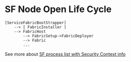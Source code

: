 # SF Node Open Life Cycle

```code
[ServiceFabricBootStrapper] 
    --> [ FabricInstaller ] 
    --> FabricHost 
        --> FabricSetup->FabricDeployer
        --> Fabric
        ...
```

See more about [SF process list with Security Context info](./SF%20process%20list%20with%20Security%20Context%20info.md)